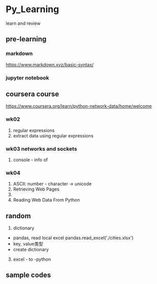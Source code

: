 # Py_Learning
learn and review

## pre-learning
### markdown
https://www.markdown.xyz/basic-syntax/
### jupyter notebook

## coursera course
https://www.coursera.org/learn/python-network-data/home/welcome

### wk02
1. regular expressions
2. extract data using regular expressions

### wk03 networks and sockets
1. console - info of 
### wk04 
1. ASCII: number - character -> unicode
2. Retrieving Web Pages
3. 
4. Reading Web Data From Python



## random
1. dictionary
- pandas, read local excel pandas.read_excel('./cities.xlsx')
- key, value类型
- create dictionary
3. excel - to -python

## sample codes
